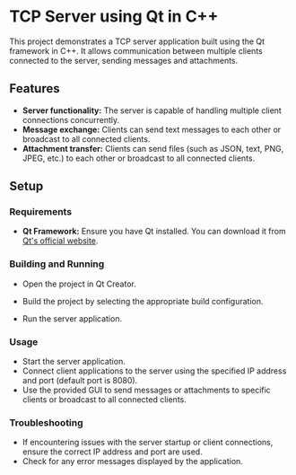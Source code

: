 # TCP Server using Qt in C++

This project demonstrates a TCP server application built using the Qt framework in C++. It allows communication between multiple clients connected to the server, sending messages and attachments.

## Features

- **Server functionality:** The server is capable of handling multiple client connections concurrently.
- **Message exchange:** Clients can send text messages to each other or broadcast to all connected clients.
- **Attachment transfer:** Clients can send files (such as JSON, text, PNG, JPEG, etc.) to each other or broadcast to all connected clients.

## Setup

### Requirements

- **Qt Framework:** Ensure you have Qt installed. You can download it from [Qt's official website](https://www.qt.io/download).

### Building and Running
* Open the project in Qt Creator.

* Build the project by selecting the appropriate build configuration.

* Run the server application.

### Usage
* Start the server application.
* Connect client applications to the server using the specified IP address and port (default port is 8080).
* Use the provided GUI to send messages or attachments to specific clients or broadcast to all connected clients.
### Troubleshooting
* If encountering issues with the server startup or client connections, ensure the correct IP address and port are used.
* Check for any error messages displayed by the application.


